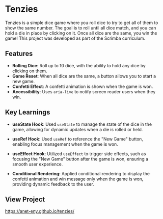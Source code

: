 # Tenzies

Tenzies is a simple dice game where you roll dice to try to get all of them to show the same number. The goal is to roll until all dice match, and you can hold a die in place by clicking on it. Once all dice are the same, you win the game! This project was developed as part of the Scrimba curriculum.

## Features

- **Rolling Dice**: Roll up to 10 dice, with the ability to hold any dice by clicking on them.
- **Game Reset**: When all dice are the same, a button allows you to start a new game.
- **Confetti Effect**: A confetti animation is shown when the game is won.
- **Accessibility**: Uses `aria-live` to notify screen reader users when they win.

## Key Learnings

- **useState Hook**: Used `useState` to manage the state of the dice in the game, allowing for dynamic updates when a die is rolled or held.

- **useRef Hook**: Used `useRef` to reference the "New Game" button, enabling focus management when the game is won.

- **useEffect Hook**: Utilized `useEffect` to trigger side effects, such as focusing the "New Game" button after the game is won, ensuring a smooth user experience.

- **Conditional Rendering**: Applied conditional rendering to display the confetti animation and win message only when the game is won, providing dynamic feedback to the user.

## View Project
https://anet-eny.github.io/tenzies/